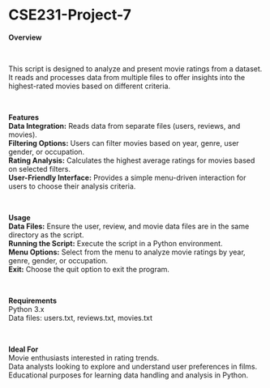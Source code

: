 # CSE231-Project-7

**Overview**

<br>

This script is designed to analyze and present movie ratings from a dataset. It reads and processes data from multiple files to offer insights into the highest-rated movies based on different criteria.

<br>

**Features** <br>
**Data Integration:** Reads data from separate files (users, reviews, and movies). 
<br>
**Filtering Options:** Users can filter movies based on year, genre, user gender, or occupation. 
<br>
**Rating Analysis:** Calculates the highest average ratings for movies based on selected filters. 
<br>
**User-Friendly Interface:** Provides a simple menu-driven interaction for users to choose their analysis criteria.

<br>

**Usage**
<br>
**Data Files:** Ensure the user, review, and movie data files are in the same directory as the script.
<br>
**Running the Script:** Execute the script in a Python environment.
<br>
**Menu Options:** Select from the menu to analyze movie ratings by year, genre, gender, or occupation.
<br>
**Exit:** Choose the quit option to exit the program.

<br>

**Requirements**
<br>
Python 3.x
<br>
Data files: users.txt, reviews.txt, movies.txt

<br>

**Ideal For**
<br>
Movie enthusiasts interested in rating trends.
<br>
Data analysts looking to explore and understand user preferences in films.
<br>
Educational purposes for learning data handling and analysis in Python.
